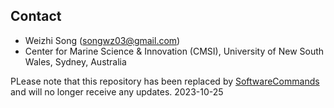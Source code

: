 
Contact
---

+ Weizhi Song (songwz03@gmail.com)
+ Center for Marine Science & Innovation (CMSI), University of New South Wales, Sydney, Australia

PLease note that this repository has been replaced by [SoftwareCommands](https://github.com/songweizhi/SoftwareCommands) and will no longer receive any updates.
2023-10-25
